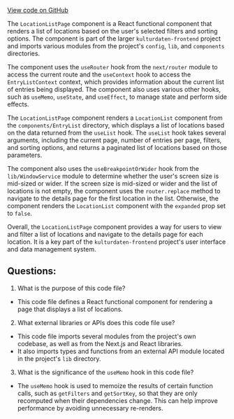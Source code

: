 [View code on GitHub](https://github.com/technologiestiftung/kulturdaten-frontend/blob/master/components/pages/location/list.tsx)

The `LocationListPage` component is a React functional component that renders a list of locations based on the user's selected filters and sorting options. The component is part of the larger `kulturdaten-frontend` project and imports various modules from the project's `config`, `lib`, and `components` directories.

The component uses the `useRouter` hook from the `next/router` module to access the current route and the `useContext` hook to access the `EntryListContext` context, which provides information about the current list of entries being displayed. The component also uses various other hooks, such as `useMemo`, `useState`, and `useEffect`, to manage state and perform side effects.

The `LocationListPage` component renders a `LocationList` component from the `components/EntryList` directory, which displays a list of locations based on the data returned from the `useList` hook. The `useList` hook takes several arguments, including the current page, number of entries per page, filters, and sorting options, and returns a paginated list of locations based on those parameters.

The component also uses the `useBreakpointOrWider` hook from the `lib/WindowService` module to determine whether the user's screen size is mid-sized or wider. If the screen size is mid-sized or wider and the list of locations is not empty, the component uses the `router.replace` method to navigate to the details page for the first location in the list. Otherwise, the component renders the `LocationList` component with the `expanded` prop set to `false`.

Overall, the `LocationListPage` component provides a way for users to view and filter a list of locations and navigate to the details page for each location. It is a key part of the `kulturdaten-frontend` project's user interface and data management system.
## Questions: 
 1. What is the purpose of this code file?
- This code file defines a React functional component for rendering a page that displays a list of locations.

2. What external libraries or APIs does this code file use?
- This code file imports several modules from the project's own codebase, as well as from the Next.js and React libraries.
- It also imports types and functions from an external API module located in the project's `lib` directory.

3. What is the significance of the `useMemo` hook in this code file?
- The `useMemo` hook is used to memoize the results of certain function calls, such as `getFilters` and `getSortKey`, so that they are only recomputed when their dependencies change. This can help improve performance by avoiding unnecessary re-renders.